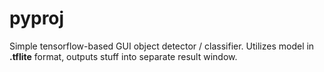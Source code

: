 # pyproj

Simple tensorflow-based GUI object detector / classifier. Utilizes model in **.tflite** format, outputs stuff into separate result window.
